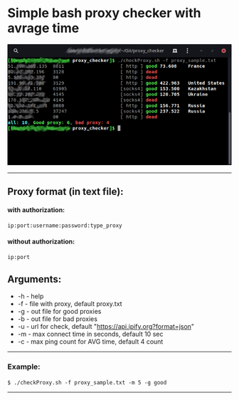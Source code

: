 # Simple bash proxy checker with avrage time #

![Simple bash proxy checker](/img/screenshot.png "Simple bash proxy checker")
***

## Proxy format (in text file): ##
#### with authorization: ####

    ip:port:username:password:type_proxy  

#### without authorization: ####

    ip:port

## Arguments: ##
* -h - help  
* -f <file> - file with proxy, default proxy.txt  
* -g <file> - out file for good proxies  
* -b <file> - out file for bad proxies  
* -u <url> - url for check, default "https://api.ipify.org?format=json"  
* -m <sec> - max connect time in seconds, default 10 sec  
* -c <count> - max ping count for AVG time, default 4 count  

***
### Example: ###
    $ ./checkProxy.sh -f proxy_sample.txt -m 5 -g good

***